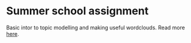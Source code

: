# Summer school assignment
Basic intor to topic modelling and making useful wordclouds. Read more [here](https://github.com/RRisto/Summer-school-assignment1/blob/master/assignment.pdf "https://github.com/RRisto/Summer-school-assignment1/blob/master/assignment.pdf").
